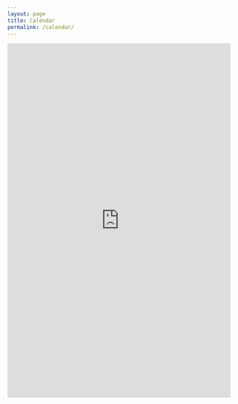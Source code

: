 ```yaml
---
layout: page
title: Calendar
permalink: /calendar/
---
```



<iframe src="https://www.google.com/calendar/embed?src=drakemtb%40gmail.com&ctz=America/Los_Angeles" style="border: 0" width="100%" height="800px" frameborder="0" scrolling="no"></iframe>
